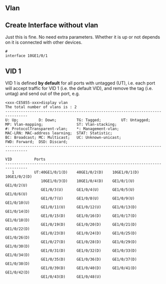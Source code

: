 ## Vlan
## Create Interface without vlan
Just this is fine. No need extra parameters. Whether it is up or not depends on it is connected with other devices.
```
#
interface 10GE1/0/1
```

## VID 1
VID 1 is defined **by default** for all ports with untagged (UT), i.e. each port will accept traffic for VID 1 (i.e. the default VID), and remove the tag (i.e. untag) and send out of the port, e.g.
```
<xxx-CE5855-xxx>display vlan
The total number of vlans is : 2
--------------------------------------------------------------------------------
U: Up;         D: Down;         TG: Tagged;         UT: Untagged;
MP: Vlan-mapping;               ST: Vlan-stacking;
#: ProtocolTransparent-vlan;    *: Management-vlan;
MAC-LRN: MAC-address learning;  STAT: Statistic;
BC: Broadcast; MC: Multicast;   UC: Unknown-unicast;
FWD: Forward;  DSD: Discard;
--------------------------------------------------------------------------------

VID          Ports
--------------------------------------------------------------------------------
   1         UT:40GE1/0/1(D)    40GE1/0/2(D)    10GE1/0/1(D)    10GE1/0/2(D)
                10GE1/0/3(D)    10GE1/0/4(D)    GE1/0/1(U)      GE1/0/2(U)
                GE1/0/3(U)      GE1/0/4(U)      GE1/0/5(U)      GE1/0/6(U)
                GE1/0/7(U)      GE1/0/8(U)      GE1/0/9(U)      GE1/0/10(U)
                GE1/0/11(U)     GE1/0/12(U)     GE1/0/13(D)     GE1/0/14(D)
                GE1/0/15(D)     GE1/0/16(D)     GE1/0/17(D)     GE1/0/18(D)
                GE1/0/19(D)     GE1/0/20(D)     GE1/0/21(D)     GE1/0/22(D)
                GE1/0/23(D)     GE1/0/24(D)     GE1/0/25(D)     GE1/0/26(D)
                GE1/0/27(D)     GE1/0/28(D)     GE1/0/29(D)     GE1/0/30(D)
                GE1/0/31(D)     GE1/0/32(D)     GE1/0/33(D)     GE1/0/34(D)
                GE1/0/35(D)     GE1/0/36(D)     GE1/0/37(D)     GE1/0/38(D)
                GE1/0/39(D)     GE1/0/40(D)     GE1/0/41(D)     GE1/0/42(D)
                GE1/0/43(D)     GE1/0/48(U)
```
